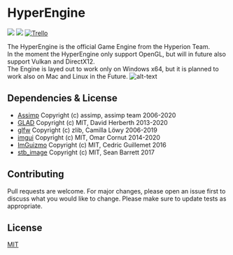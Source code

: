 ﻿# HyperEngine
![](https://img.shields.io/badge/license-MIT-yellow)
![](https://img.shields.io/badge/build-passing-green)
[![Trello](https://img.shields.io/badge/board-trello-blue.svg)](https://trello.com/b/xiuhLb05/hyperengine)

The HyperEngine is the official Game Engine from the Hyperion Team.<br>
In the moment the HyperEngine only support OpenGL, but will in future also support Vulkan and DirectX12.<br>
The Engine is layed out to work only on Windows x64, but it is planned to work also on Mac and Linux in the Future.
![alt-text](https://i.imgur.com/I3OJPW7.png)

## Dependencies & License
- [Assimp](https://github.com/assimp/assimp/blob/master/LICENSE) Copyright (c) assimp, assimp team 2006-2020
- [GLAD](https://github.com/Dav1dde/glad/blob/master/LICENSE) Copyright (c) MIT, David Herberth 2013-2020
- [glfw](https://github.com/glfw/glfw/blob/master/LICENSE.md) Copyright (c) zlib, Camilla Löwy 2006-2019
- [imgui](https://github.com/ocornut/imgui/blob/master/LICENSE.txt) Copyright (c) MIT, Omar Cornut 2014-2020
- [ImGuizmo](https://github.com/CedricGuillemet/ImGuizmo/blob/master/LICENSE) Copyright (c) MIT, Cedric Guillemet 2016
- [stb_image](https://github.com/nothings/stb/blob/master/LICENSE) Copyright (c) MIT, Sean Barrett 2017

## Contributing
Pull requests are welcome. For major changes, please open an issue first to discuss what you would like to change.
Please make sure to update tests as appropriate.

## License
[MIT](https://choosealicense.com/licenses/mit/)
